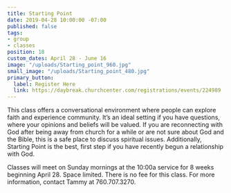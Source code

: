 ```yaml
---
title: Starting Point
date: 2019-04-28 10:00:00 -07:00
published: false
tags:
- group
- classes
position: 18
custom_dates: April 28 - June 16
image: "/uploads/Starting_point_960.jpg"
small_image: "/uploads/Starting_point_480.jpg"
primary_button:
  label: Register Here
  link: https://daybreak.churchcenter.com/registrations/events/224989
---
```


This class offers a conversational environment where people can explore faith and experience community. It’s an ideal setting if you have questions, where your opinions and beliefs will be valued. If you are reconnecting with God after being away from church for a while or are not sure about God and the Bible, this is a safe place to discuss spiritual issues. Additionally, Starting Point is the best, first step if you have recently begun a relationship with God.

Classes will meet on Sunday mornings at the 10:00a service for 8 weeks beginning April 28. Space limited. There is no fee for this class. For more information, contact Tammy at 760.707.3270.
